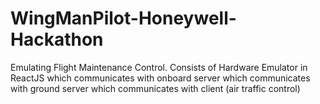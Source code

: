 # WingManPilot-Honeywell-Hackathon
Emulating Flight Maintenance Control. Consists of Hardware Emulator in ReactJS which communicates with onboard server which communicates with ground server which communicates with client (air traffic control)
